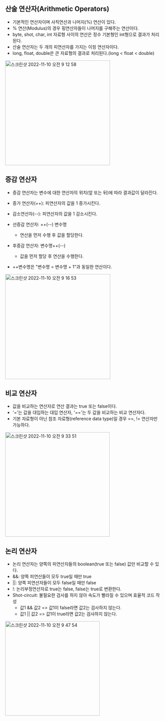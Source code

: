 ## 산술 연산자(Arithmetic Operators)
- 기본적인 연산자이며 사칙연산과 나머지(%) 연산이 있다.
- % 연산(Modulus)의 경우 핑연산자들이 나머지를 구해주는 연산이다.
- byte, shot, char, int 자료형 사이의 연산은 정수 기본형인 int형으로 결과가 처리된다.
- 산술 연산자는 두 개의 피연산자를 가지는 이힝 연산자이다.
- long, float, double은 큰 자료형의 결과로 처리된다.(long < float < double)

<img width="336" alt="스크린샷 2022-11-10 오전 9 12 58" src="https://user-images.githubusercontent.com/75515697/200969067-ae00ccfb-6978-44d7-a33f-484f7edcf89c.png">

## 증감 연산자
- 증감 연산자는 변수에 대한 연산자의 위치(앞 또는 뒤)에 따라 결과값이 달라진다.
- 증가 연산자(++): 피연산자의 값을 1 증가시킨다.
- 감소연산자(--): 피연산자의 값을 1 감소시킨다.
- 선증감 연산자: ++(--) 변수명
  - 연산을 먼저 수행 후 값을 할당한다.
  
- 후증감 연산자: 변수명++(--)
  - 값을 먼저 할당 후 연산을 수행한다.

- ++변수명은 "변수명 = 변수명 + 1"과 동일한 연산이다.

<img width="337" alt="스크린샷 2022-11-10 오전 9 16 53" src="https://user-images.githubusercontent.com/75515697/200969506-3d47339e-f7e1-4080-a9b7-57f94d671dac.png">

## 비교 연산자
- 값을 비교하는 연산자로 연산 결과는 true 또는 false이다.
- '='는 값을 대입하는 대입 연산자, '=='는 두 값을 비교하는 비교 연산자다.
- 기본 자료형이 아닌 참조 자료형(reference data type)일 경우 ==, != 연산자만 가능하다.

<img width="335" alt="스크린샷 2022-11-10 오전 9 33 51" src="https://user-images.githubusercontent.com/75515697/200971508-b3e0d151-a8b5-42f1-82ad-8ec7c39cc722.png">

## 논리 연산자
- 논리 연산자는 양쪽의 피연산자들의 boolean(true 또는 false) 값만 비교할 수 있다.
- &&: 양쪽 피연산들이 모두 true일 때만 true
- ||: 양쪽 피연산자들이 모두 false일 때만 false
- !: 논리부정연산자로 true는 false, false는 true로 변환한다.
- Shot-circuit: 불필요한 검사를 하지 않아 속도가 빨라질 수 있으며 효율적 코드 작성
  - 값1 && 값2 => 값1이 false라면 값2는 검사하지 않는다.
  - 값1 || 값2 => 값1이 true라면 값2는 검사하지 않는다.

<img width="303" alt="스크린샷 2022-11-10 오전 9 47 54" src="https://user-images.githubusercontent.com/75515697/200973118-88ac4cf9-7986-4f74-adfb-1a809f08db62.png">
